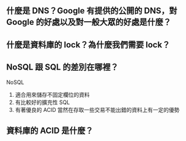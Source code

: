 ## 什麼是 DNS？Google 有提供的公開的 DNS，對 Google 的好處以及對一般大眾的好處是什麼？


## 什麼是資料庫的 lock？為什麼我們需要 lock？


## NoSQL 跟 SQL 的差別在哪裡？
NoSQL 
1. 適合用來儲存不固定欄位的資料
2. 有比較好的擴充性
SQL 
1. 有著優良的 ACID 當然在存取一些交易不能出錯的資料上有一定的優勢

## 資料庫的 ACID 是什麼？
